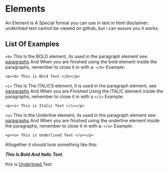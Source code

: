# Elements
An Element is A Special format you can use in text in html
disclaimer: underlined text cannot be viewed on github, but i can assure you it works
## List Of Examples
` <b> ` This Is the BOLD element, its used in the paragraph element see: <a href="https://github.com/skyss0fly/CodeAcademy/blob/main/html5/paragraphs.md">paragraphs</a> 
And When you are finished using the bold element inside the paragraphs, remember to close it in with a: ` </b> `
Example:
```
<p><b> This is Bold Text </b></p>
```
` <i> ` This Is The ITALICS element, it is used in the paragraph element, see <a href="https://github.com/skyss0fly/CodeAcademy/blob/main/html5/paragraphs.md">paragraphs</a> And When you are Finished Using the ITALIC element inside the paragraphs, remember to close it in with a `</i>`
Example:
```
<p><i> This is Italic Text </i></p>
```
` <u> ` This Is the Underline element, its used in the paragraph element see: <a href="https://github.com/skyss0fly/CodeAcademy/blob/main/html5/paragraphs.md">paragraphs</a> 
And When you are finished using the underline element inside the paragraphs, remember to close it in with a: ` </u> `
Example:
```
<p><u> This is Underlined Text </u></p>
```
Altogether it should look something like this:
<p><b><i>This Is Bold And Italic Text. </i></b></p>
<p> this is <u> Underlined </u> Text</p>